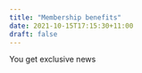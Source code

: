 ```yaml
---
title: "Membership benefits"
date: 2021-10-15T17:15:30+11:00
draft: false
---
```


You get exclusive news